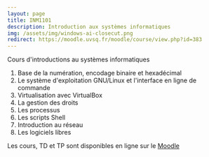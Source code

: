 ```yaml
---
layout: page
title: INM1101 
description: Introduction aux systèmes informatiques 
img: /assets/img/windows-ai-closecut.png
redirect: https://moodle.uvsq.fr/moodle/course/view.php?id=383
---
```


Cours d'introductions au systèmes informatiques

1. Base de la numération, encodage binaire et hexadécimal
2. Le système d'exploitation GNU/Linux et l'interface en ligne de commande
3. Virtualisation avec VirtualBox
4. La gestion des droits
5. Les processus
6. Les scripts Shell
7. Introduction au réseau
8. Les logiciels libres

Les cours, TD et TP sont disponibles en ligne sur le [Moodle](https://moodle.uvsq.fr/moodle/course/view.php?id=383)